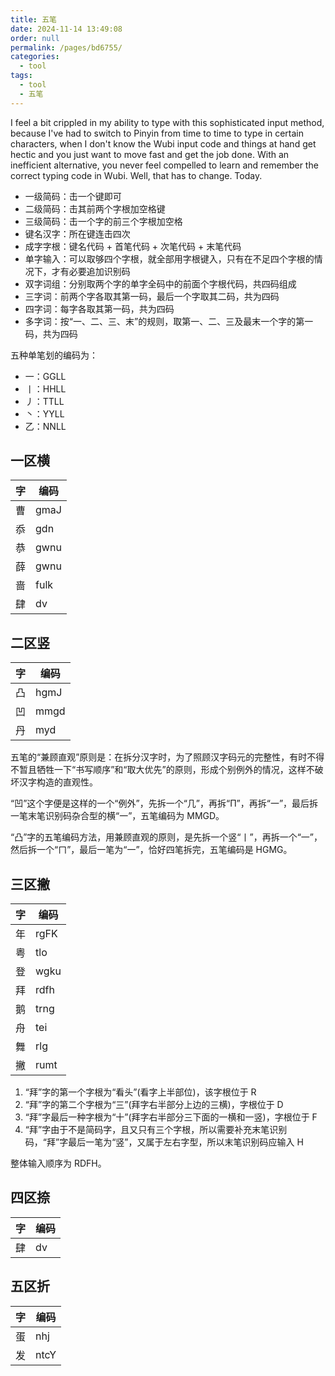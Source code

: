 ```yaml
---
title: 五笔
date: 2024-11-14 13:49:08
order: null
permalink: /pages/bd6755/
categories: 
  - tool
tags: 
  - tool
  - 五笔
---
```


I feel a bit crippled in my ability to type with this sophisticated input method, because I've had to switch to Pinyin from time to time to type in certain characters, when I don't know the Wubi input code and things at hand get hectic and you just want to move fast and get the job done. With an inefficient alternative, you never feel compelled to learn and remember the correct typing code in Wubi. Well, that has to change. Today.

- 一级简码：击一个键即可
- 二级简码：击其前两个字根加空格键
- 三级简码：击一个字的前三个字根加空格
- 键名汉字：所在键连击四次
- 成字字根：键名代码 + 首笔代码 + 次笔代码 + 末笔代码
- 单字输入：可以取够四个字根，就全部用字根键入，只有在不足四个字根的情况下，才有必要追加识别码
- 双字词组：分别取两个字的单字全码中的前面个字根代码，共四码组成
- 三字词：前两个字各取其第一码，最后一个字取其二码，共为四码
- 四字词：每字各取其第一码，共为四码
- 多字词：按“一、二、三、末”的规则，取第一、二、三及最末一个字的第一码，共为四码

五种单笔划的编码为：

- 一：GGLL
- 丨：HHLL
- 丿：TTLL
- 丶：YYLL
- 乙：NNLL

## 一区横

| 字  | 编码 |
| --- | ---- |
| 曹  | gmaJ |
| 忝  | gdn  |
| 恭  | gwnu |
| 薛  | gwnu |
| 啬  | fulk |
| 肆  | dv   |

## 二区竖

| 字  | 编码 |
| --- | ---- |
| 凸  | hgmJ |
| 凹  | mmgd |
| 丹  | myd  |

五笔的“兼顾直观”原则是：在拆分汉字时，为了照顾汉字码元的完整性，有时不得不暂且牺牲一下“书写顺序”和“取大优先”的原则，形成个别例外的情况，这样不破坏汉字构造的直观性。

“凹”这个字便是这样的一个“例外”，先拆一个“几”，再拆“Π”，再拆“一”，最后拆一笔末笔识别码杂合型的横“一”，五笔编码为 MMGD。

“凸”字的五笔编码方法，用兼顾直观的原则，是先拆一个竖“丨”，再拆一个“一”，然后拆一个“ㄇ”，最后一笔为“一”，恰好四笔拆完，五笔编码是 HGMG。

## 三区撇

| 字  | 编码 |
| --- | ---- |
| 年  | rgFK |
| 粤  | tlo  |
| 登  | wgku |
| 拜  | rdfh |
| 鹅  | trng |
| 舟  | tei  |
| 舞  | rlg  |
| 撇  | rumt |

1. “拜”字的第一个字根为“看头”(看字上半部位)，该字根位于 R
2. “拜”字的第二个字根为“三”(拜字右半部分上边的三横)，字根位于 D
3. “拜”字最后一种字根为“十”(拜字右半部分三下面的一横和一竖)，字根位于 F
4. “拜”字由于不是简码字，且又只有三个字根，所以需要补充末笔识别码，“拜”字最后一笔为“竖”，又属于左右字型，所以末笔识别码应输入 H

整体输入顺序为 RDFH。

## 四区捺

| 字  | 编码 |
| --- | ---- |
| 肆  | dv   |

## 五区折

| 字  | 编码 |
| --- | ---- |
| 蛋  | nhj  |
| 发  | ntcY |
